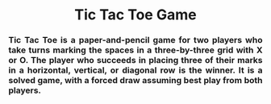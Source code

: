 <h1 align="center">Tic Tac Toe Game</h1>

<h3 align="justify">
  Tic Tac Toe is a paper-and-pencil game for two players who take turns marking the spaces in a three-by-three grid with X or O. The player who succeeds in placing three of their marks in a horizontal, vertical, or diagonal row is the winner. It is a solved game, with a forced draw assuming best play from both players.
</h3>
